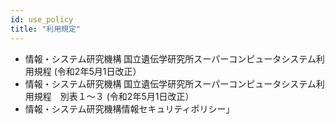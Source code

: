 ```yaml
---
id: use_policy
title: "利用規定"
---
```



- 情報・システム研究機構 国立遺伝学研究所スーパーコンピュータシステム利用規程 (令和2年5月1日改正）
- 情報・システム研究機構 国立遺伝学研究所スーパーコンピュータシステム利用規程　別表１〜３ (令和2年5月1日改正）
- 情報・システム研究機構情報セキュリティポリシー」
